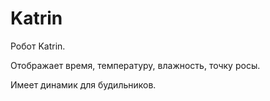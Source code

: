 # Katrin
Робот Katrin.

Отображает время, температуру, влажность, точку росы.

Имеет динамик для будильников.
